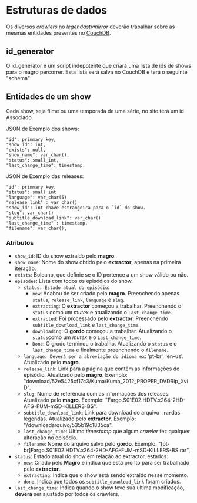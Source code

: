 # Estruturas de dados

Os diversos *crawlers* no *legendastvmirror* deverão trabalhar sobre as mesmas entidades
presentes no [CouchDB](http://couchdb.apache.org/).

## id_generator

O id_generator é um script indepotente que criará uma lista de ids de shows
para o magro percorrer. Esta lista será salva no CouchDB e terá o seguinte "schema":

## Entidades de um show

Cada show, seja filme ou uma temporada de uma série, no site terá um id Associado.

JSON de Exemplo dos shows:

    "id": primmary key,
    "show_id": int,
    "exists": null,
    "show_name": var_char(),
    "status": small_int,
    "last_change_time": timestamp,

JSON de Exemplo das releases: 

    "id": primmary key,
    "status": small int
    "language": var_char(5)
    "release_link" : var_char()
    "show_id": int chave estrangeira para o `id` do show.
    "slug": var_char()
    "subtitle_download_link": var_char()
    "last_change_time" : timestamp,
    "filename": var_char(),

### Atributos

- `show_id`: ID do show extraído pelo **magro**.
- `show_name`: Nome do show obtido pelo **extractor**, apenas na primeira iteração.
- `exists`: Boleano, que definie se o ID pertence a um show válido ou não.
- `episodes`: Lista com todos os episódios do show.
    - `status: Estado atual do episódio`:
        - `new`: Acabou de ser criado pelo **magro**. Preenchendo apenas `status`, `release_link`, `language` e `slug`.
        - `extracting`: O **extractor** começou a trabalhar. Preenchendo o `status` como um *mutex* e atualizando o `Last_change_time`.
        - `extracted`: Foi processado pelo **extractor**. Preenchendo `subtitle_download_link` e `last_change_time`.
        - `downloading`: O **gordo** começou a trabalhar. Atualizando o `status`como um *mutex* e o `Last_change_time`.
        - `Done`: O grodo terminou o trabalho. Atualizando o `status` e o `last_change_time` e finalmente preenchendo o `filename`.
    - `language: Deverá ser a abreviação do idioma ex`: 'pt-br', 'en-us'. Atualizado pelo **magro**.
    - `release_link`: Link para a página que contêm as informações do episódio. Atualizado pelo **magro**. 
Exemplo: "download/52e5425cf17c3/Kuma/Kuma_2012_PROPER_DVDRip_XviD".
    - `slug`: Nome de referência com as informações dos releases. Atualizado pelo **magro**.
Exemplo: "Fargo.S01E02.HDTV.x264-2HD-AFG-FUM-mSD-KILLERS-BS".
    - `subtitle_download_link`: Link para download do arquivo `.rar`das legendas. Atualizado pelo **extractor**.
Exemplo: "/downloadarquivo/535b19c1835ca".
    - `last_change_time`: Último *timestamp* que algum *crawler* fez qualquer alteração no episódio.
    - `filename`: Nome do arquivo salvo pelo **gordo**.
Exemplo: "[pt-br]Fargo.S01E02.HDTV.x264-2HD-AFG-FUM-mSD-KILLERS-BS.rar",
- `status`: Estado atual do show em relação ao extractor, estados:
    - `new`: Criado pelo **Magro** e indica que está pronto para ser trabalhado pelo **extractor**.
    - `extracting`: Indica que o show está sendo extraido nesse momento.
    - `done`: Indica que todos os `subtitle_download_link` foram criados.
- `last_change_time`: Indica quando o show teve sua ultima modificação, **deverá** ser ajustado por todos os crawlers.
